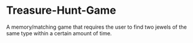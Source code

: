 Treasure-Hunt-Game
==================

A memory/matching game that requires the user to find two jewels of the same type within a certain amount of time.
